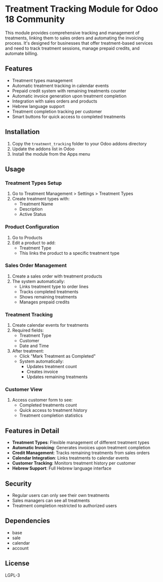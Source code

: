 # Treatment Tracking Module for Odoo 18 Community

This module provides comprehensive tracking and management of treatments, linking them to sales orders and automating the invoicing process. It's designed for businesses that offer treatment-based services and need to track treatment sessions, manage prepaid credits, and automate billing.

## Features

- Treatment types management
- Automatic treatment tracking in calendar events
- Prepaid credit system with remaining treatments counter
- Automatic invoice generation upon treatment completion
- Integration with sales orders and products
- Hebrew language support
- Treatment completion tracking per customer
- Smart buttons for quick access to completed treatments

## Installation

1. Copy the `treatment_tracking` folder to your Odoo addons directory
2. Update the addons list in Odoo
3. Install the module from the Apps menu

## Usage

### Treatment Types Setup

1. Go to Treatment Management > Settings > Treatment Types
2. Create treatment types with:
   - Treatment Name
   - Description
   - Active Status

### Product Configuration

1. Go to Products
2. Edit a product to add:
   - Treatment Type
   - This links the product to a specific treatment type

### Sales Order Management

1. Create a sales order with treatment products
2. The system automatically:
   - Links treatment type to order lines
   - Tracks completed treatments
   - Shows remaining treatments
   - Manages prepaid credits

### Treatment Tracking

1. Create calendar events for treatments
2. Required fields:
   - Treatment Type
   - Customer
   - Date and Time
3. After treatment:
   - Click "Mark Treatment as Completed"
   - System automatically:
     - Updates treatment count
     - Creates invoice
     - Updates remaining treatments

### Customer View

1. Access customer form to see:
   - Completed treatments count
   - Quick access to treatment history
   - Treatment completion statistics

## Features in Detail

- **Treatment Types**: Flexible management of different treatment types
- **Automatic Invoicing**: Generates invoices upon treatment completion
- **Credit Management**: Tracks remaining treatments from sales orders
- **Calendar Integration**: Links treatments to calendar events
- **Customer Tracking**: Monitors treatment history per customer
- **Hebrew Support**: Full Hebrew language interface

## Security

- Regular users can only see their own treatments
- Sales managers can see all treatments
- Treatment completion restricted to authorized users

## Dependencies

- base
- sale
- calendar
- account

## License

LGPL-3 